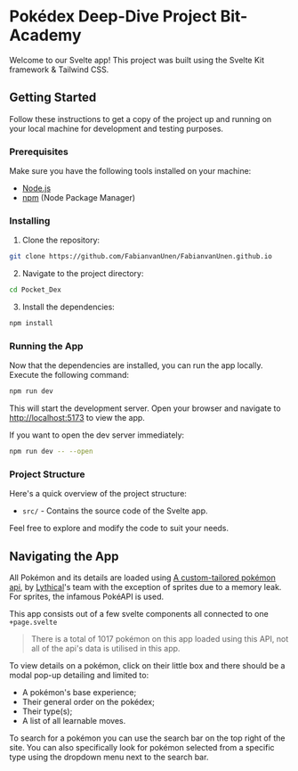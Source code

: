# Pokédex Deep-Dive Project Bit-Academy

Welcome to our Svelte app! This project was built using the Svelte Kit framework & Tailwind CSS.

## Getting Started

Follow these instructions to get a copy of the project up and running on your local machine for development and testing purposes.

### Prerequisites

Make sure you have the following tools installed on your machine:

- [Node.js](https://nodejs.org/)
- [npm](https://www.npmjs.com/) (Node Package Manager)

### Installing

1. Clone the repository:

```bash
git clone https://github.com/FabianvanUnen/FabianvanUnen.github.io
```

2. Navigate to the project directory:

```bash
cd Pocket_Dex
```

3. Install the dependencies:

```bash
npm install
```

### Running the App

Now that the dependencies are installed, you can run the app locally. Execute the following command:

```bash
npm run dev
```

This will start the development server. Open your browser and navigate to [http://localhost:5173](http://localhost:5173) to view the app.

If you want to open the dev server immediately:

```bash
npm run dev -- --open
```

### Project Structure

Here's a quick overview of the project structure:

- `src/` - Contains the source code of the Svelte app.

Feel free to explore and modify the code to suit your needs.

## Navigating the App

All Pokémon and its details are loaded using [A custom-tailored pokémon api](https://github.com/Lythical1/lythical1.github.io/tree/main/public/api), by [Lythical](https://github.com/Lythical1)'s team
with the exception of sprites due to a memory leak. For sprites, the infamous PokéAPI is used.

This app consists out of a few svelte components all connected to one `+page.svelte`

> There is a total of 1017 pokémon on this app loaded using this API, not all of the api's data is utilised in this app.

To view details on a pokémon, click on their little box and there should be a modal pop-up detailing and limited to:

- A pokémon's base experience;
- Their general order on the pokédex;
- Their type(s);
- A list of all learnable moves.

To search for a pokémon you can use the search bar on the top right of the site. You can also specifically look for pokémon selected from a specific type using the dropdown menu next to the search bar.
